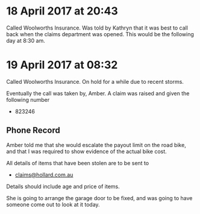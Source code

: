  # 18 April 2017 at 20:43

Called Woolworths Insurance. Was told by Kathryn that it was best to call back when the claims department was opened. This would be the following day at 8:30 am.

# 19 April 2017 at 08:32

Called Woolworths Insurance. On hold for a while due to recent storms.

Eventually the call was taken by, Amber. A claim was raised and given the following number
* 823246

## Phone Record
Amber told me that she would escalate the payout limit on the road bike, and that I was required to show evidence of the actual bike cost.

All details of items that have been stolen are to be sent to 
* claims@hollard.com.au

Details should include age and price of items.

She is going to arrange the garage door to be fixed, and was going to have someone come out to look at it today.
